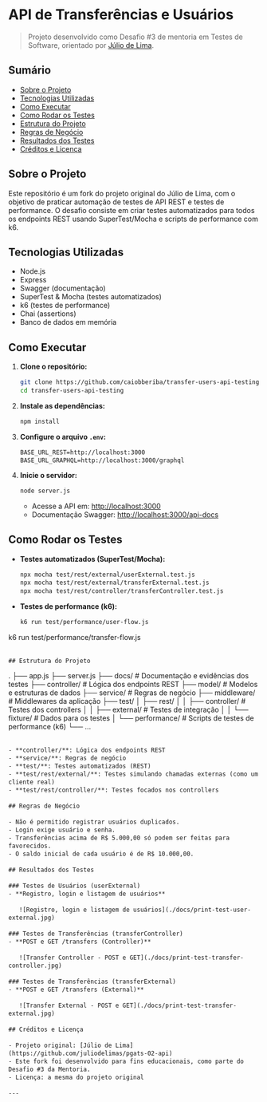 # API de Transferências e Usuários

> Projeto desenvolvido como Desafio #3 de mentoria em Testes de Software, orientado por [Júlio de Lima](https://github.com/juliodelimas/pgats-02-api).

## Sumário
- [Sobre o Projeto](#sobre-o-projeto)
- [Tecnologias Utilizadas](#tecnologias-utilizadas)
- [Como Executar](#como-executar)
- [Como Rodar os Testes](#como-rodar-os-testes)
- [Estrutura do Projeto](#estrutura-do-projeto)
- [Regras de Negócio](#regras-de-negócio)
- [Resultados dos Testes](#resultados-dos-testes)
- [Créditos e Licença](#créditos-e-licença)

## Sobre o Projeto

Este repositório é um fork do projeto original do Júlio de Lima, com o objetivo de praticar automação de testes de API REST e testes de performance. O desafio consiste em criar testes automatizados para todos os endpoints REST usando SuperTest/Mocha e scripts de performance com k6.

## Tecnologias Utilizadas

- Node.js
- Express
- Swagger (documentação)
- SuperTest & Mocha (testes automatizados)
- k6 (testes de performance)
- Chai (assertions)
- Banco de dados em memória

## Como Executar

1. **Clone o repositório:**
   ```sh
   git clone https://github.com/caiobberiba/transfer-users-api-testing.git
   cd transfer-users-api-testing
   ```
2. **Instale as dependências:**
   ```sh
   npm install
   ```
3. **Configure o arquivo `.env`:**
   ```
   BASE_URL_REST=http://localhost:3000
   BASE_URL_GRAPHQL=http://localhost:3000/graphql
   ```
4. **Inicie o servidor:**
   ```sh
   node server.js
   ```
   - Acesse a API em: [http://localhost:3000](http://localhost:3000)
   - Documentação Swagger: [http://localhost:3000/api-docs](http://localhost:3000/api-docs)

## Como Rodar os Testes

- **Testes automatizados (SuperTest/Mocha):**
  ```sh
  npx mocha test/rest/external/userExternal.test.js
  npx mocha test/rest/external/transferExternal.test.js
  npx mocha test/rest/controller/transferController.test.js
  ```
- **Testes de performance (k6):**
  ```sh
  k6 run test/performance/user-flow.js
k6 run test/performance/transfer-flow.js
  ```

## Estrutura do Projeto

```
.
├── app.js
├── server.js
├── docs/                    # Documentação e evidências dos testes
├── controller/             # Lógica dos endpoints REST
├── model/                 # Modelos e estruturas de dados
├── service/              # Regras de negócio
├── middleware/          # Middlewares da aplicação
├── test/
│   ├── rest/
│   │   ├── controller/  # Testes dos controllers
│   │   ├── external/    # Testes de integração
│   │   └── fixture/    # Dados para os testes
│   └── performance/    # Scripts de testes de performance (k6)
└── ...
```

- **controller/**: Lógica dos endpoints REST
- **service/**: Regras de negócio
- **test/**: Testes automatizados (REST)
- **test/rest/external/**: Testes simulando chamadas externas (como um cliente real)
- **test/rest/controller/**: Testes focados nos controllers

## Regras de Negócio

- Não é permitido registrar usuários duplicados.
- Login exige usuário e senha.
- Transferências acima de R$ 5.000,00 só podem ser feitas para favorecidos.
- O saldo inicial de cada usuário é de R$ 10.000,00.

## Resultados dos Testes

### Testes de Usuários (userExternal)
- **Registro, login e listagem de usuários**
  
   ![Registro, login e listagem de usuários](./docs/print-test-user-external.jpg)

### Testes de Transferências (transferController)
- **POST e GET /transfers (Controller)**
  
   ![Transfer Controller - POST e GET](./docs/print-test-transfer-controller.jpg)

### Testes de Transferências (transferExternal)
- **POST e GET /transfers (External)**
  
   ![Transfer External - POST e GET](./docs/print-test-transfer-external.jpg)

## Créditos e Licença

- Projeto original: [Júlio de Lima](https://github.com/juliodelimas/pgats-02-api)
- Este fork foi desenvolvido para fins educacionais, como parte do Desafio #3 da Mentoria.
- Licença: a mesma do projeto original

---